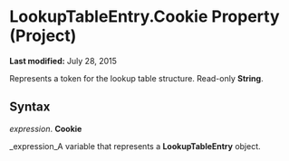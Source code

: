 
# LookupTableEntry.Cookie Property (Project)

 **Last modified:** July 28, 2015

Represents a token for the lookup table structure. Read-only  **String**.

## Syntax

 _expression_. **Cookie**

 _expression_A variable that represents a  **LookupTableEntry** object.

